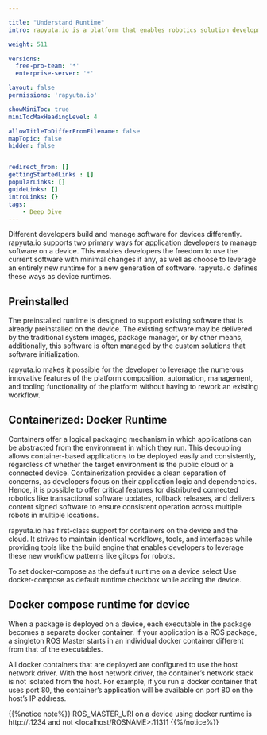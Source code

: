 ```yaml
---

title: "Understand Runtime"
intro: rapyuta.io is a platform that enables robotics solution development by providing the necessary software infrastructure and facilitating the interaction between multiple stakeholders who contribute to the solution development.

weight: 511

versions:
  free-pro-team: '*'
  enterprise-server: '*'

layout: false
permissions: 'rapyuta.io'

showMiniToc: true
miniTocMaxHeadingLevel: 4

allowTitleToDifferFromFilename: false
mapTopic: false
hidden: false


redirect_from: []
gettingStartedLinks : []
popularLinks: []
guideLinks: []
introLinks: {}
tags:
    - Deep Dive
---
```


Different developers build and manage software for devices differently. rapyuta.io supports two primary ways for application developers to manage software on a device. This enables developers the freedom to use the current software with minimal changes if any, as well as choose to leverage an entirely new runtime for a new generation of software. rapyuta.io defines these ways as device runtimes.

## Preinstalled
The preinstalled runtime is designed to support existing software that is already preinstalled on the device. The existing software may be delivered by the traditional system images, package manager, or by other means, additionally, this software is often managed by the custom solutions that software initialization.

rapyuta.io makes it possible for the developer to leverage the numerous innovative features of the platform composition, automation, management, and tooling functionality of the platform without having to rework an existing workflow.

## Containerized: Docker Runtime
Containers offer a logical packaging mechanism in which applications can be abstracted from the environment in which they run. This decoupling allows container-based applications to be deployed easily and consistently, regardless of whether the target environment is the public cloud or a connected device. Containerization provides a clean separation of concerns, as developers focus on their application logic and dependencies. Hence, it is possible to offer critical features for distributed connected robotics like transactional software updates, rollback releases, and delivers content signed software to ensure consistent operation across multiple robots in multiple locations.

rapyuta.io has first-class support for containers on the device and the cloud. It strives to maintain identical workflows, tools, and interfaces while providing tools like the build engine that enables developers to leverage these new workflow patterns like gitops for robots.

To set docker-compose as the default runtime on a device select Use docker-compose as default runtime checkbox while adding the device.

## Docker compose runtime for device

When a package is deployed on a device, each executable in the package becomes a separate docker container. If your application is a ROS package, a singleton ROS Master starts in an individual docker container different from that of the executables.

All docker containers that are deployed are configured to use the host network driver. With the host network driver, the container’s network stack is not isolated from the host. For example, if you run a docker container that uses port 80, the container’s application will be available on port 80 on the host’s IP address.

{{%notice note%}}
ROS_MASTER_URI on a device using docker runtime is http://<hostname>:1234 and not <localhost/ROSNAME>:11311
{{%/notice%}}